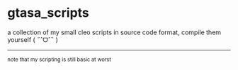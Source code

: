 # gtasa_scripts
a collection of my small cleo scripts in source code format, compile them yourself ( ˶ˆᗜˆ˵ )

***

<sup>note that my scripting is still basic at worst</sup>

